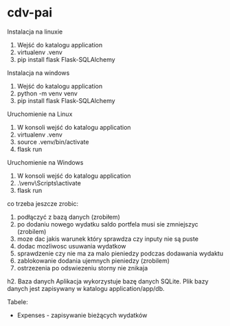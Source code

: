 # cdv-pai

Instalacja na linuxie
1. Wejść do katalogu application
2. virtualenv .venv
3. pip install flask Flask-SQLAlchemy

Instalacja na windows
1. Wejść do katalogu application
2. python -m venv venv
3. pip install flask Flask-SQLAlchemy

Uruchomienie na Linux
1. W konsoli wejść do katalogu application
2. virtualenv .venv
3. source .venv/bin/activate
4. flask run

Uruchomienie na Windows
1. W konsoli wejść do katalogu application
2. .\venv\Scripts\activate
3. flask run

co trzeba jeszcze zrobic:
1. podłączyć z bazą danych (zrobiłem)
2. po dodaniu nowego wydatku saldo portfela musi sie zmniejszyc (zrobilem)
3. moze dac jakis warunek który sprawdza czy inputy nie są puste
4. dodac mozliwosc usuwania wydatkow
5. sprawdzenie czy nie ma za malo pieniedzy podczas dodawania wydaktu
6. zablokowanie dodania ujemnych pieniedzy (zrobilem)
7. ostrzezenia po odswiezeniu storny nie znikaja

h2. Baza danych
Aplikacja wykorzystuje bazę danych SQLite. Plik bazy danych jest zapisywany w katalogu application/app/db.

Tabele:
- Expenses - zapisywanie bieżących wydatków

